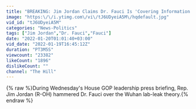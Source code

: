```yaml
---
title: "BREAKING: Jim Jordan Claims Dr. Fauci Is 'Covering Information Up' On Covid-19 Lab-Leak Theory"
image: "https:\/\/i.ytimg.com\/vi\/tJ6UDyeiA5M\/hqdefault.jpg"
vid_id: "tJ6UDyeiA5M"
categories: "News-Politics"
tags: ["Jim Jordan","Dr. Fauci","Fauci"]
date: "2022-01-20T01:01:40+03:00"
vid_date: "2022-01-19T16:45:12Z"
duration: "PT3M5S"
viewcount: "23382"
likeCount: "1896"
dislikeCount: ""
channel: "The Hill"
---
```

{% raw %}During Wednesday's House GOP leadership press briefing, Rep. Jim Jordan (R-OH) hammered Dr. Fauci over the Wuhan lab-leak theory.{% endraw %}
